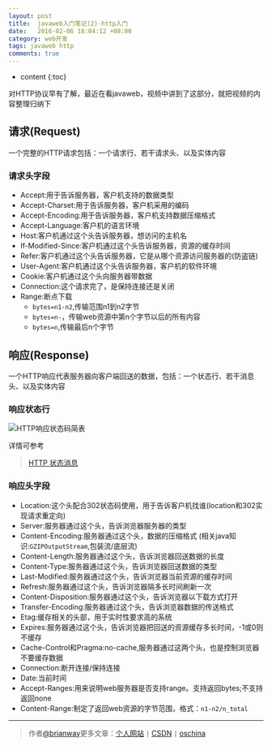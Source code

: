 ```yaml
---
layout: post
title:  javaweb入门笔记(2)-http入门
date:   2016-02-06 18:04:12 +08:00
category: web开发
tags: javaweb http
comments: true
---
```


* content
{:toc}

对HTTP协议早有了解，最近在看javaweb，视频中讲到了这部分，就把视频的内容整理归纳下




## 请求(Request)

一个完整的HTTP请求包括：一个请求行、若干请求头、以及实体内容

### 请求头字段

- Accept:用于告诉服务器，客户机支持的数据类型
- Accept-Charset:用于告诉服务器，客户机采用的编码
- Accept-Encoding:用于告诉服务器，客户机支持数据压缩格式
- Accept-Language:客户机的语言环境
- Host:客户机通过这个头告诉服务器，想访问的主机名
- If-Modified-Since:客户机通过这个头告诉服务器，资源的缓存时间
- Refer:客户机通过这个头告诉服务器，它是从哪个资源访问服务器的(防盗链)
- User-Agent:客户机通过这个头告诉服务器，客户机的软件环境
- Cookie:客户机通过这个头向服务器带数据
- Connection:这个请求完了，是保持连接还是关闭
- Range:断点下载
  - `bytes=n1-n2`,传输范围n1到n2字节
  - `bytes=n-`，传输web资源中第n个字节以后的所有内容
  - `bytes=n`,传输最后n个字节

## 响应(Response)

一个HTTP响应代表服务器向客户端回送的数据，包括：一个状态行、若干消息头、以及实体内容

### 响应状态行

![HTTP响应状态码简表](http://7xph6d.com1.z0.glb.clouddn.com/javaweb_HttpResponseStatus.png)

详情可参考

> [HTTP 状态消息](http://www.w3school.com.cn/tags/html_ref_httpmessages.asp)

### 响应头字段

- Location:这个头配合302状态码使用，用于告诉客户机找谁(location和302实现请求重定向)
- Server:服务器通过这个头，告诉浏览器服务器的类型
- Content-Encoding:服务器通过这个头，数据的压缩格式
  (相关java知识:`GZIPOutputStream`,包装流/底层流)
- Content-Length:服务器通过这个头，告诉浏览器回送数据的长度
- Content-Type:服务器通过这个头，告诉浏览器回送数据的类型
- Last-Modified:服务器通过这个头，告诉浏览器当前资源的缓存时间
- Refresh:服务器通过这个头，告诉浏览器隔多长时间刷新一次
- Content-Disposition:服务器通过这个头，告诉浏览器以下载方式打开
- Transfer-Encoding:服务器通过这个头，告诉浏览器数据的传送格式
- Etag:缓存相关的头部，用于实时性要求高的系统
- Expires:服务器通过这个头，告诉浏览器把回送的资源缓存多长时间，-1或0则不缓存
- Cache-Control和Pragma:no-cache,服务器通过这两个头，也是控制浏览器不要缓存数据
- Connection:断开连接/保持连接
- Date:当前时间
- Accept-Ranges:用来说明web服务器是否支持range。支持返回bytes;不支持返回none
- Content-Range:制定了返回web资源的字节范围，格式：`n1-n2/n_total`


----

> 作者[@brianway](http://brianway.github.io/)更多文章：[个人网站](http://brianway.github.io/) `|` [CSDN](http://blog.csdn.net/h3243212/) `|` [oschina](http://my.oschina.net/brianway)


